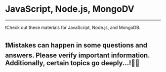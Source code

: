 # JavaScript, Node.js, MongoDV
 
-------------------------------------------------------------------------------------------------------------------------------------------------------------------
❗Check out these materials for JavaScript, Node.js, and MongoDB.

❗Mistakes can happen in some questions and answers. Please verify important information. Additionally, certain topics go deeply...!👍🏻
-------------------------------------------------------------------------------------------------------------------------------------------------------------------
